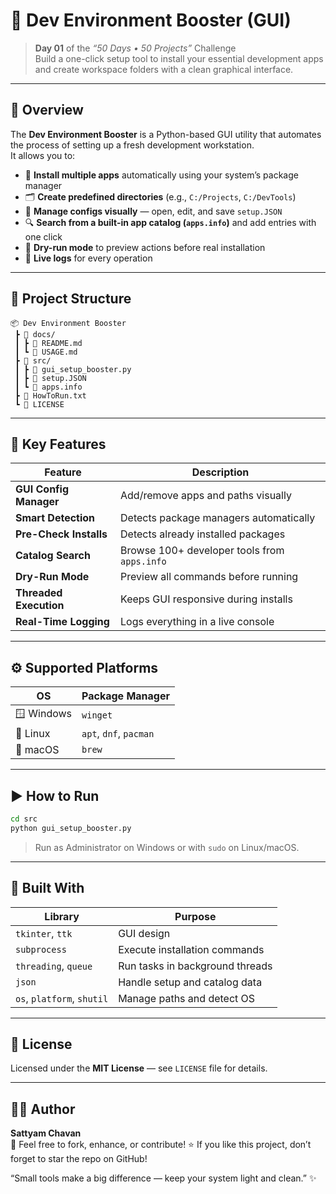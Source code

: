 # 🚀 Dev Environment Booster (GUI)

> **Day 01** of the *“50 Days • 50 Projects”* Challenge  
> Build a one-click setup tool to install your essential development apps and create workspace folders with a clean graphical interface.

---

## 🧩 Overview

The **Dev Environment Booster** is a Python-based GUI utility that automates the process of setting up a fresh development workstation.  
It allows you to:

- 🧱 **Install multiple apps** automatically using your system’s package manager  
- 🗂️ **Create predefined directories** (e.g., `C:/Projects`, `C:/DevTools`)  
- 🧭 **Manage configs visually** — open, edit, and save `setup.JSON`  
- 🔍 **Search from a built-in app catalog (`apps.info`)** and add entries with one click  
- 🧪 **Dry-run mode** to preview actions before real installation  
- 📜 **Live logs** for every operation  

---

## 📁 Project Structure

```
📦 Dev Environment Booster
 ┣ 📂 docs/
 ┃ ┣ 📄 README.md
 ┃ ┗ 📄 USAGE.md
 ┣ 📂 src/
 ┃ ┣ 📄 gui_setup_booster.py
 ┃ ┣ 📄 setup.JSON
 ┃ ┗ 📄 apps.info
 ┣ 📄 HowToRun.txt
 ┗ 📄 LICENSE
```

---

## 🧠 Key Features

| Feature | Description |
|----------|-------------|
| **GUI Config Manager** | Add/remove apps and paths visually |
| **Smart Detection** | Detects package managers automatically |
| **Pre-Check Installs** | Detects already installed packages |
| **Catalog Search** | Browse 100+ developer tools from `apps.info` |
| **Dry-Run Mode** | Preview all commands before running |
| **Threaded Execution** | Keeps GUI responsive during installs |
| **Real-Time Logging** | Logs everything in a live console |

---

## ⚙️ Supported Platforms

| OS | Package Manager |
|----|------------------|
| 🪟 Windows | `winget` |
| 🐧 Linux | `apt`, `dnf`, `pacman` |
| 🍎 macOS | `brew` |

---

## ▶️ How to Run

```bash
cd src
python gui_setup_booster.py
```

> Run as Administrator on Windows or with `sudo` on Linux/macOS.

---

## 🧱 Built With

| Library | Purpose |
|----------|----------|
| `tkinter`, `ttk` | GUI design |
| `subprocess` | Execute installation commands |
| `threading`, `queue` | Run tasks in background threads |
| `json` | Handle setup and catalog data |
| `os`, `platform`, `shutil` | Manage paths and detect OS |

---

## 🧾 License

Licensed under the **MIT License** — see `LICENSE` file for details.

---

## 👨‍💻 Author

**Sattyam Chavan**  
📧 Feel free to fork, enhance, or contribute!
⭐ If you like this project, don’t forget to star the repo on GitHub!

“Small tools make a big difference — keep your system light and clean.” ✨
